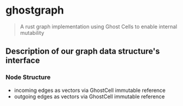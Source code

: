 # ghostgraph

> A rust graph implementation using Ghost Cells to enable internal mutability

## Description of our graph data structure's interface

### Node Structure

- incoming edges as vectors via GhostCell<T> immutable reference
- outgoing edges as vectors via GhostCell<T> immutable reference
